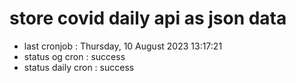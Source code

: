 # store covid daily api as json data

- last cronjob : Thursday, 10 August 2023 13:17:21
- status og cron : success
- status daily cron : success
      
      